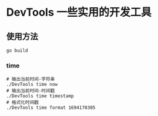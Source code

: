 # DevTools 一些实用的开发工具

## 使用方法
```shell
go build
```
### time
```shell
# 输出当前时间-字符串
./DevTools time now
# 输出当前时间-时间戳
./DevTools time timestamp
# 格式化时间戳
./DevTools time format 1694170305
```
